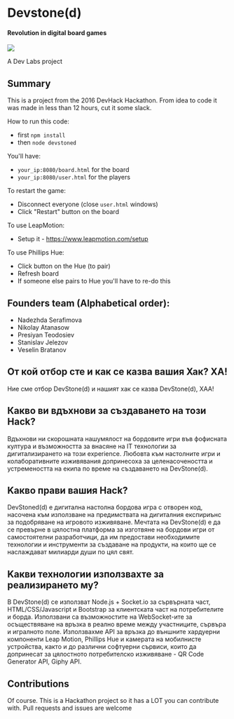 # Devstone(d)
#### Revolution in digital board games

<img src="https://avatars0.githubusercontent.com/u/10864739?v=3&s=140" />

A Dev Labs project

## Summary
This is a project from the 2016 DevHack Hackathon. From idea to code it was made in less than 12 hours, cut it some slack.

How to run this code:
- first `npm install`
- then `node devstoned`

You'll have: 
- `your_ip:8080/board.html` for the board
- `your_ip:8080/user.html` for the players

To restart the game:
- Disconnect everyone (close `user.html` windows)
- Click "Restart" button on the board

To use LeapMotion:
- Setup it - https://www.leapmotion.com/setup

To use Phillips Hue: 
- Click button on the Hue (to pair)
- Refresh board
- If someone else pairs to Hue you'll have to re-do this

## Founders team (Alphabetical order):
- Nadezhda Serafimova
- Nikolay Atanasow
- Presiyan Teodosiev
- Stanislav Jelezov
- Veselin Bratanov

## От кой отбор сте и как се казва вашия Хак? ХА!
Ние сме отбор DevStone(d) и нашият хак се казва DevStone(d), ХАА!

## Какво ви вдъхнови за създаването на този Hack?
Вдъхнови ни скорошната нашумялост на бордовите игри във фофисната култура 
и възможността за внасяне на IT технологии за дигитализирането на този 
experience. Любовта към настолните игри и колаборативните изживявания 
допринесоха за целенасочеността и устремеността на екипа по време на
създаването на DevStone(d).

## Kaкво прави вашия Hack?
DevStoned(d) е дигитална настолна бордова игра с отворен код, насочена 
към използване на предимствата на дигиталния експириънс за подобряване 
на игровото изживяване. Мечтата на DevStone(d) е да се превърне в 
цялостна платформа за изготвяне на бордови игри от самостоятелни 
разработчици, да им предостави необходимите технологии и инструменти 
за създаване на продукти, на които ще се наслаждават милиарди души по
цял свят.

## Kaкви технологии използвахте за реализирането му?
В DevStone(d) се използват Node.js + Socket.io за сървърната част, 
HTML/CSS/Javascript и Bootstrap за клиентската част на потребителите 
и борда. Използвани са възможностите на WebSocket-ите за осъществяване 
на връзка в реално време между участниците, сървъра и игралното поле. 
Използвахме API за връзка до външните хардуерни компоненти Leap Motion, 
Phillips Hue и камерата на мобилнисте устройства, както и до различни 
софтуерни сървиси, които да допринесат за цялостното потребителско 
изживяване - QR Code Generator API, Giphy API.

## Contributions
Of course. This is a Hackathon project so it has a LOT you can contribute with. Pull requests and issues are welcome
